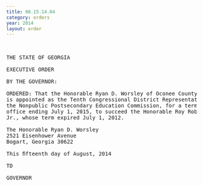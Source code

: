 ```yaml
---
title: 08.15.14.04
category: orders
year: 2014
layout: order
---
```


<pre> 

THE STATE OF GEORGIA

EXECUTIVE ORDER

BY THE GOVERNOR:

ORDERED: That the Honorable Ryan D. Worsley of Oconee County, Georgia,
is appointed as the Tenth Congressional District Representative on
the Nonpublic Postsecondary Education Commission, for a term of
office ending July 1, 2015, to succeed the Honorable Roy Roberts,
Jr., whose term expired July 1, 2012. 

The Honorable Ryan D. Worsley
2521 Eisenhower Avenue
Bogart, Georgia 30622

This ﬁfteenth day of August, 2014

TD

GOVERNOR

</pre>
